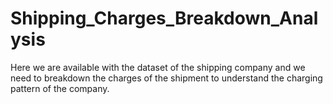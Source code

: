 # Shipping_Charges_Breakdown_Analysis
Here we are available with the dataset of the shipping company and we need to breakdown the charges of the shipment to understand the charging pattern of the company.

